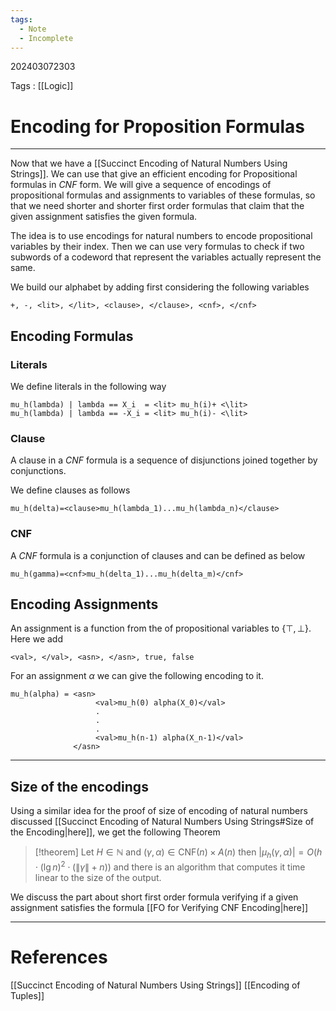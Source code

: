 ```yaml
---
tags:
  - Note
  - Incomplete
---
```

202403072303

Tags : [[Logic]]
# Encoding for Proposition Formulas
---
Now that we have a [[Succinct Encoding of Natural Numbers Using Strings]]. We can use that give an efficient encoding for Propositional formulas in *CNF* form. We will give a sequence of encodings of propositional formulas and assignments to variables of these formulas, so that we need shorter and shorter first order formulas that claim that the given assignment satisfies the given formula.

The idea is to use encodings for natural numbers to encode propositional variables by their index. Then we can use very formulas to check if two subwords of a codeword that represent the variables actually represent the same.

We build our alphabet by adding first considering the following variables

```
+, -, <lit>, </lit>, <clause>, </clause>, <cnf>, </cnf>
```

## Encoding Formulas
### Literals
We define literals in the following way 
```
mu_h(lambda) | lambda == X_i  = <lit> mu_h(i)+ <\lit>
mu_h(lambda) | lambda == -X_i = <lit> mu_h(i)- <\lit>
```

### Clause
A clause in a *CNF* formula is a sequence of disjunctions joined together by conjunctions.

We define clauses as follows
```
mu_h(delta)=<clause>mu_h(lambda_1)...mu_h(lambda_n)</clause>
```

### CNF
A *CNF* formula is a conjunction of clauses and can be defined as below
```
mu_h(gamma)=<cnf>mu_h(delta_1)...mu_h(delta_m)</cnf>
```
## Encoding Assignments
An assignment is a function from the of propositional variables to $\{\top,\bot \}$.
Here we add 
```
<val>, </val>, <asn>, </asn>, true, false
```
For an assignment $\alpha$ we can give the following encoding to it.
```
mu_h(alpha) = <asn>
                   <val>mu_h(0) alpha(X_0)</val>
                   .
                   .
                   .
                   <val>mu_h(n-1) alpha(X_n-1)</val>
              </asn>
```

---
## Size of the encodings
Using a similar idea for the proof of size of encoding of natural numbers discussed [[Succinct Encoding of Natural Numbers Using Strings#Size of the Encoding|here]], we get the following Theorem

>[!theorem]
>Let $H\in \mathbb{N}$ and $(\gamma, \alpha)\in \text{CNF}(n)\times A(n)$ then $|\mu_h(\gamma, \alpha)| = O(h\cdot(\lg n)^2 \cdot(\|\gamma\|+n))$ and there is an algorithm that computes it time linear to the size of the output.
>  

We discuss the part about short first order formula verifying if a given assignment satisfies the formula [[FO for Verifying CNF Encoding|here]]

---
# References
[[Succinct Encoding of Natural Numbers Using Strings]]
[[Encoding of Tuples]]